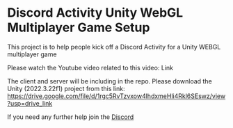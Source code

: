 # Discord Activity Unity WebGL Multiplayer Game Setup

This project is to help people kick off a Discord Activity for a Unity WEBGL multiplayer game

Please watch the Youtube video related to this video: Link

The client and server will be including in the repo. 
Please download the Unity (2022.3.22f1) project from this link:
https://drive.google.com/file/d/1rgc5RvTzvxow4lhdxmeHli4Rkl6SEswz/view?usp=drive_link

If you need any further help join the [Discord](https://discord.gg/PDXjuuVB7R)
